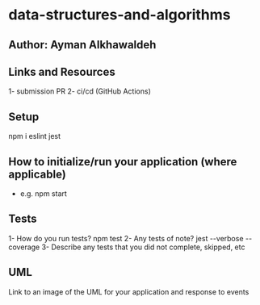 # data-structures-and-algorithms

## Author: Ayman Alkhawaldeh
## Links and Resources
1- submission PR
2- ci/cd (GitHub Actions)

## Setup
npm i eslint jest

## How to initialize/run your application (where applicable)
* e.g. npm start
## Tests

1- How do you run tests? npm test
2- Any tests of note? jest --verbose --coverage
3- Describe any tests that you did not complete, skipped, etc

## UML

Link to an image of the UML for your application and response to events